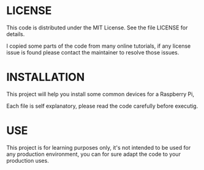 LICENSE
=======
This code is distributed under the MIT License. See the file LICENSE for details.

I copied some parts of the code from many online tutorials, if any license issue is found please contact the maintainer to resolve those issues.

INSTALLATION
============
This project will help you install some common devices for a Raspberry Pi,

Each file is self explanatory, please read the code carefully before executig.

USE
===
This project is for learning purposes only, it's not intended to be used for any production environment, you can for sure adapt the code to your production uses.
